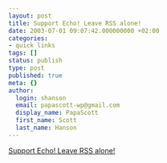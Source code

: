 ```yaml
---
layout: post
title: Support Echo! Leave RSS alone!
date: 2003-07-01 09:07:42.000000000 +02:00
categories:
- quick links
tags: []
status: publish
type: post
published: true
meta: {}
author:
  login: shanson
  email: papascott-wp@gmail.com
  display_name: PapaScott
  first_name: Scott
  last_name: Hanson
---
```

<p><a title="Offering the peace pipe?" href="http://diveintomark.org/archives/2003/07/01/leave_rss_alone.html">Support Echo! Leave RSS alone!</a></p>
